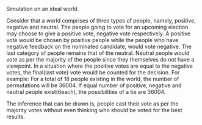 Simulation on an ideal world.

Consider that a world comprises of three types of people, namely, positive, negative and neutral. The people going to vote for an upcoming election may choose to give a positive vote, negative vote respectively. A positive vote would be chosen by positive people while the people who have negative feedback on the nominated candidate, would vote negative. The last category of people remains  that of the neutral. Neutral people would vote as per the majority of the people since they themselves do not have a viewpoint.
In a situation where the positive votes are equal to the negative votes, the final(last vote) vote would be counted for the decision.
For example:
For a total of 18 people existing in the world, the number of permutations will be 36004. If equal number of positive, negative and neutral people exist(6each), the possibilities of a tie are 36004.

The inference that can be drawn is, people cast their vote as per the majority votes without even thinking who should be voted for the best results.
